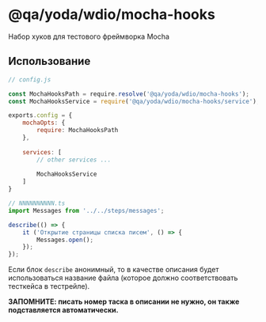 # @qa/yoda/wdio/mocha-hooks

Набор хуков для тестового фреймворка Mocha

## Использование

```javascript
// config.js

const MochaHooksPath = require.resolve('@qa/yoda/wdio/mocha-hooks');
const MochaHooksService = require('@qa/yoda/wdio/mocha-hooks/service');

exports.config = {
	mochaOpts: {
		require: MochaHooksPath
	},
	
	services: [
		// other services ...
		
		MochaHooksService
	]
}
```

```typescript
// NNNNNNNNNN.ts
import Messages from '../../steps/messages';

describe(() => {
	it ('Открытие страницы списка писем', () => {
		Messages.open();
	});
});
```

Если блок `describe` анонимный, то в качестве описания будет использоваться название файла (которое должно соответствовать тесткейса в тестрейле). 

**ЗАПОМНИТЕ: писать номер таска в описании не нужно, он также подставляется автоматически.**
